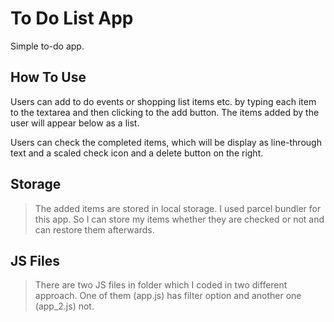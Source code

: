 # To Do List App

Simple to-do app. 

## How To Use

Users can add to do events or shopping list items etc. by typing each item to the textarea and then clicking to the add button. The items added by the user will appear below as a list.

Users can check the completed items, which will be display as line-through text and a scaled check icon and a delete button on the right.

## Storage

>The added items are stored in local storage. I used parcel bundler for this app. So I can store my items whether they are checked or not and can restore them afterwards.

## JS Files

> There are two JS files in folder which I coded in two different approach. One of them (app.js) has filter option and another one (app_2.js) not.